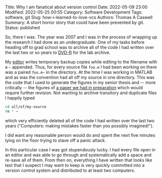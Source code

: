 Title: Why I am fanatical about version control
Date: 2022-05-09 23:00
Modified: 2022-05-25 00:55
Category: Software Development
Tags: software, git
Slug: how-i-learned-to-love-vcs
Authors: Thomas A Caswell
Summary: A short horror story that could have been prevented by git.
Status: published

So, there I was.  The year was 2007 and I was in the process of wrapping up the
research I had done as an undergraduate.  One of my tasks before heading off to
grad school was to archive all of the code I had written over the last two or
so years to [DVD-R](https://en.wikipedia.org/wiki/DVD%C2%B1R) for the lab
archive.

My [editor](https://www.gnu.org/software/emacs/) writes temporary backup copies
while editing to the filename with a `~` appended.  Thus, for every source file
`foo.m` I had been working on there was a paired `foo.m~` in the directory.  At
the time I was working in MATLAB and as was the convention had all off my
source in one directory.  This was the code that I used to generate the figures
in my senior thesis and -- more critically -- the figures of [a paper we had in
preparation](
https://www.sciencedirect.com/science/article/abs/pii/S0304399108003264) which
would require further revision.  Not wanting to archive transitory and
duplicate files I happily typed

```bash
cd all/of/my-source
rm * ~
```

which very efficiently deleted all of the code I had written over the last two
years ("Computers: making mistakes faster than you possibly imagined!").

I did want any reasonable person would do and spent the next five minutes lying
on the floor trying to stave off a panic attack.

In this particular case I was got stupendously lucky.  I had every file open in
an editor and was able to go through and systematically add a space and re-save
all of them.  From then on, everything I have written that looks like text that
I suspect I may want to keep is very quickly committed into a version control
system and distributed to at least two computers.
